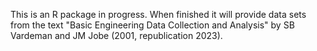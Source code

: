 This is an R package in progress. When finished it will provide data sets from the text "Basic Engineering Data Collection and Analysis" by SB Vardeman and JM Jobe (2001, republication 2023).
